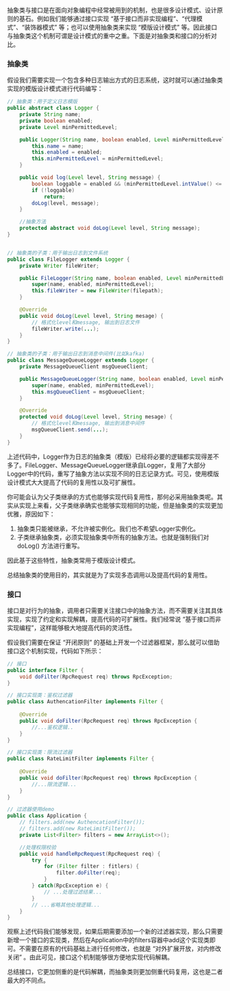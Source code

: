 抽象类与接口是在面向对象编程中经常被用到的机制，也是很多设计模式、设计原则的基石。例如我们能够通过接口实现 “基于接口而非实现编程”、“代理模式”、“装饰器模式” 等；也可以使用抽象类来实现 “模版设计模式” 等。因此接口与抽象类这个机制可谓是设计模式的重中之重。下面是对抽象类和接口的分析对比。



### 抽象类

假设我们需要实现一个包含多种日志输出方式的日志系统，这时就可以通过抽象类实现的模版设计模式进行代码编写：

```java
// 抽象类：用于定义日志模版
public abstract class Logger {
    private String name;
    private boolean enabled;
    private Level minPermittedLevel;

    public Logger(String name, boolean enabled, Level minPermittedLevel) {
        this.name = name;
        this.enabled = enabled;
        this.minPermittedLevel = minPermittedLevel;
    }

    public void log(Level level, String message) {
        boolean loggable = enabled && (minPermittedLevel.intValue() <= level.intValue());
        if (!loggable) 
            return;
        doLog(level, message);
    }

    //抽象方法
    protected abstract void doLog(Level level, String message);
}


// 抽象类的子类：用于输出日志到文件系统
public class FileLogger extends Logger {
    private Writer fileWriter;

    public FileLogger(String name, boolean enabled, Level minPermittedLevel, String filepath) {
        super(name, enabled, minPermittedLevel);
        this.fileWriter = new FileWriter(filepath); 
    }

    @Override
    public void doLog(Level level, String mesage) {
        // 格式化level和message, 输出到日志文件
        fileWriter.write(...);
    }
}

// 抽象类的子类：用于输出日志到消息中间件(比如kafka)
public class MessageQueueLogger extends Logger {
    private MessageQueueClient msgQueueClient;

    public MessageQueueLogger(String name, boolean enabled, Level minPermittedLevel, MessageQueueClient msgQueueClient) {
        super(name, enabled, minPermittedLevel);
        this.msgQueueClient = msgQueueClient;
    }

    @Override
    protected void doLog(Level level, String mesage) {
        // 格式化level和message, 输出到消息中间件
        msgQueueClient.send(...);
    }
}
```

上述代码中，Logger作为日志的抽象类（模版）已经将必要的逻辑都实现得差不多了。FileLogger、MessageQueueLogger继承自Logger，复用了大部分Logger中的代码，重写了抽象方法以实现不同的日志记录方式。可见，使用模版设计模式大大提高了代码的复用性以及可扩展性。

你可能会认为父子类继承的方式也能够实现代码复用性，那何必采用抽象类呢。其实从实现上来看，父子类继承确实也能够实现相同的功能，但是抽象类的实现更加优雅，原因如下：

1. 抽象类只能被继承，不允许被实例化。我们也不希望Logger实例化。
3. 子类继承抽象类，必须实现抽象类中所有的抽象方法。也就是强制我们对 doLog() 方法进行重写。

因此基于这些特性，抽象类常用于模版设计模式。

总结抽象类的使用目的，其实就是为了实现多态调用以及提高代码的复用性。



### 接口

接口是对行为的抽象，调用者只需要关注接口中的抽象方法，而不需要关注其具体实现，实现了约定和实现解耦，提高代码的可扩展性。我们经常说 “基于接口而非实现编程”，这样能够极大地提高代码的灵活性。

假设我们需要在保证 “开闭原则” 的基础上开发一个过滤器框架，那么就可以借助接口这个机制实现，代码如下所示：

```java
// 接口
public interface Filter {
    void doFilter(RpcRequest req) throws RpcException;
}

// 接口实现类：鉴权过滤器
public class AuthencationFilter implements Filter {
    
    @Override
    public void doFilter(RpcRequest req) throws RpcException {
        //...鉴权逻辑..
    }
}

// 接口实现类：限流过滤器
public class RateLimitFilter implements Filter {
    
    @Override
    public void doFilter(RpcRequest req) throws RpcException {
        //...限流逻辑...
    }
}

// 过滤器使用demo
public class Application {
    // filters.add(new AuthencationFilter());
    // filters.add(new RateLimitFilter());
    private List<Filter> filters = new ArrayList<>();

    //处理权限校验
    public void handleRpcRequest(RpcRequest req) {
        try {
            for (Filter filter : fitlers) {
                filter.doFilter(req);
            }
        } catch(RpcException e) {
            // ...处理过滤结果...
        }
        // ...省略其他处理逻辑...
    }
}
```

观察上述代码我们能够发现，如果后期需要添加一个新的过滤器实现，那么只需要新增一个接口的实现类，然后在Application中的filters容器中add这个实现类即可。不需要在原有的代码基础上进行任何修改，也就是 “对外扩展开放，对内修改关闭” 。由此可见，接口这个机制能够很方便地实现代码解耦。

总结接口，它更加侧重的是代码解耦，而抽象类则更加侧重代码复用，这也是二者最大的不同点。
